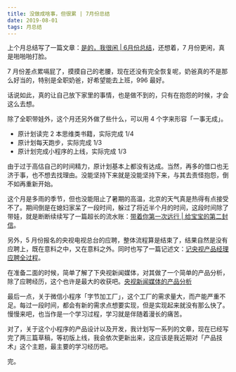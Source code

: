 ```yaml
---
title: 没做成啥事，但很累 | 7月份总结
date: 2019-08-01
tags: 月总结
---
```


上个月总结写了一篇文章：[是的，我很闲 | 6月份总结](https://iamlupeng.com/post/about/2019-06-30-201906-summary)，还想着，7 月份更闲，真是啪啪啪打脸。

7 月份差点累嗝屁了，摸摸自己的老腰，现在还没有完全恢复呢，奶爸真的不是那么好当的，特别是全职奶爸，好希望能去上班，996 最好。

话说如此，真的让自己放下家里的事情，也是做不到的，只有在抱怨的时候，才会这么去想。

除了全职带娃外，这个月还另外做了些什么，可以用 4 个字来形容「一事无成」。

- 原计划读完 2 本思维类书籍，实际完成 1/4
- 原计划每天跑步，实际完成 1/3
- 原计划完成小程序的上线，实际完成 1/3

由于过于高估自己的时间精力，原计划基本上都没有达成。当然，再多的借口也无济于事，也不想去找理由。没能坚持下来就是没能坚持下来，与其去责怪抱怨，倒不如再重新开始。

这个月是多雨的季节，但也没能阻止了暑期的高温，北京的天气真是热得有点接受不了。期间倒是在媳妇家呆了一段时间，躲过了将近半个月的时间，这段时间除了带娃，就是断断续续写了一篇超长的流水账：[带着你第一次远行 | 给宝宝的第二封信](https://iamlupeng.com/post/life/2019-07-31-201907-summary)。

另外，5 月份报名的央视电视总台的应聘，整体流程算是结束了，结果自然是没有应聘上，既在意料之中，又在意料之外。同时也写了一篇记述文：[记央视产品经理应聘全过程](https://iamlupeng.com/post/life/2019-07-26-employ-producter)。

在准备二面的时候，简单了解了下央视新闻媒体，对其做了一个简单的产品分析，除了应聘经历，这个也许是最大的收获吧。[央视新闻媒体的产品分析](https://iamlupeng.com/post/life/2019-07-27-cctv-producter)

最后一点，关于微信小程序「字节加工厂」，这个工厂的需求量大，而产能严重不足。每过一段时间，都会有新的需求点想要实现，但是实现起来就没有那么快了。慢慢来吧，也当作是一个学习过程，学习就是伴随着漫长的痛苦。

对了，关于这个小程序的产品设计以及开发，我计划写一系列的文章，现在已经写完了两三篇草稿，等初版上线，我会依次更新出来，这应该是我近期对「产品技术」这个主题，最主要的学习经历吧。

完。